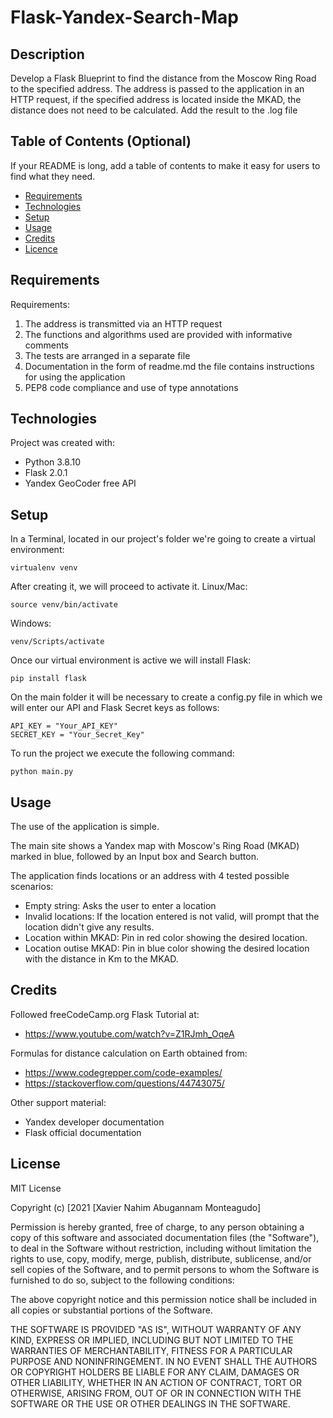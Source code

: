 # Flask-Yandex-Search-Map
## Description
Develop a Flask Blueprint to find the distance from the Moscow Ring Road to the specified address. The address is passed to the application in an HTTP request, if the specified address is located inside the MKAD, the distance does not need to be calculated. Add the result to the .log file

## Table of Contents (Optional)
If your README is long, add a table of contents to make it easy for users to find what they need.
- [Requirements](#requirements)
- [Technologies](#technologies)
- [Setup](#setup)
- [Usage](#usage)
- [Credits](#credits)
- [Licence](#license)

## Requirements
Requirements:
1. The address is transmitted via an HTTP request
2. The functions and algorithms used are provided with informative comments
3. The tests are arranged in a separate file
4. Documentation in the form of readme.md the file contains instructions for using the application
5. PEP8 code compliance and use of type annotations

## Technologies
Project was created with:
* Python 3.8.10
* Flask 2.0.1
* Yandex GeoCoder free API

## Setup
In a Terminal, located in our project's folder we're going to create a virtual environment:
```
virtualenv venv
```
After creating it, we will proceed to activate it.
Linux/Mac:
```
source venv/bin/activate
```
Windows:
```
venv/Scripts/activate
```
Once our virtual environment is active we will install Flask:
```
pip install flask
```
On the main folder it will be necessary to create a config.py file in which we will enter our API and Flask Secret keys as follows:
```
API_KEY = "Your_API_KEY"
SECRET_KEY = "Your_Secret_Key"
```
To run the project we execute the following command:
```
python main.py
```

## Usage
The use of the application is simple.

The main site shows a Yandex map with Moscow's Ring Road (MKAD) marked in blue, followed by an Input box and Search button.

The application finds locations or an address with 4 tested possible scenarios:
* Empty string: Asks the user to enter a location
* Invalid locations: If the location entered is not valid, will prompt that the location didn't give any results.
* Location within MKAD: Pin in red color showing the desired location.
* Location outise MKAD: Pin in blue color showing the desired location with the distance in Km to the MKAD. 

## Credits
Followed freeCodeCamp.org Flask Tutorial at: 
* https://www.youtube.com/watch?v=Z1RJmh_OqeA

Formulas for distance calculation on Earth obtained from:
* https://www.codegrepper.com/code-examples/
* https://stackoverflow.com/questions/44743075/

Other support material:
* Yandex developer documentation
* Flask official documentation

## License
MIT License

Copyright (c) [2021 [Xavier Nahim Abugannam Monteagudo]

Permission is hereby granted, free of charge, to any person obtaining a copy
of this software and associated documentation files (the "Software"), to deal
in the Software without restriction, including without limitation the rights
to use, copy, modify, merge, publish, distribute, sublicense, and/or sell
copies of the Software, and to permit persons to whom the Software is
furnished to do so, subject to the following conditions:

The above copyright notice and this permission notice shall be included in all
copies or substantial portions of the Software.

THE SOFTWARE IS PROVIDED "AS IS", WITHOUT WARRANTY OF ANY KIND, EXPRESS OR
IMPLIED, INCLUDING BUT NOT LIMITED TO THE WARRANTIES OF MERCHANTABILITY,
FITNESS FOR A PARTICULAR PURPOSE AND NONINFRINGEMENT. IN NO EVENT SHALL THE
AUTHORS OR COPYRIGHT HOLDERS BE LIABLE FOR ANY CLAIM, DAMAGES OR OTHER
LIABILITY, WHETHER IN AN ACTION OF CONTRACT, TORT OR OTHERWISE, ARISING FROM,
OUT OF OR IN CONNECTION WITH THE SOFTWARE OR THE USE OR OTHER DEALINGS IN THE
SOFTWARE.
